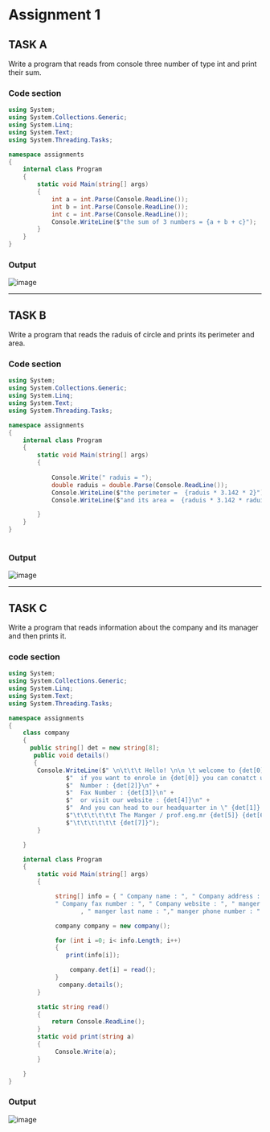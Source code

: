# Assignment 1

## TASK A

Write a program that reads from console three number of type int and print their sum.

### Code section

``` C#
using System;
using System.Collections.Generic;
using System.Linq;
using System.Text;
using System.Threading.Tasks;

namespace assignments
{
    internal class Program
    {
        static void Main(string[] args)
        {
            int a = int.Parse(Console.ReadLine());
            int b = int.Parse(Console.ReadLine());
            int c = int.Parse(Console.ReadLine());
            Console.WriteLine($"the sum of 3 numbers = {a + b + c}");
        }
    }
}


```
### Output

![image](https://user-images.githubusercontent.com/116801554/198266588-f880d8f7-7bbb-429a-8751-4fed37725781.png)

___________________________________________________________________________

## TASK B

Write a program that reads the raduis of circle and prints its perimeter and area.

### Code section
``` C#
using System;
using System.Collections.Generic;
using System.Linq;
using System.Text;
using System.Threading.Tasks;

namespace assignments
{
    internal class Program
    {
        static void Main(string[] args)
        {
         
            Console.Write(" raduis = ");
            double raduis = double.Parse(Console.ReadLine());
            Console.WriteLine($"the perimeter =  {raduis * 3.142 * 2}");
            Console.WriteLine($"and its area =  {raduis * 3.142 * raduis}");

        }
    }
}
 

```
 ### Output
 ![image](https://user-images.githubusercontent.com/116801554/198271198-30c26489-d6f0-486f-a81f-f1c8ccf07e25.png)
 ____________________________________________________________________________
 ## TASK C
 Write a program that reads information about the company and its manager and then prints it.


### code section
``` C#
using System;
using System.Collections.Generic;
using System.Linq;
using System.Text;
using System.Threading.Tasks;

namespace assignments
{
    class company
    {
      public string[] det = new string[8];
       public void details()
       {
        Console.WriteLine($" \n\t\t\t Hello! \n\n \t welcome to {det[0]} the biggest technology company in the middle east\n\n" +
                $"  if you want to enrole in {det[0]} you can conatct us via : \n\n" +
                $"  Number : {det[2]}\n" +
                $"  Fax Number : {det[3]}\n" +
                $"  or visit our website : {det[4]}\n" +
                $"  And you can head to our headquarter in \" {det[1]} \"\n\n " +
                $"\t\t\t\t\t\t The Manger / prof.eng.mr {det[5]} {det[6]} \n" +
                $"\t\t\t\t\t\t {det[7]}");
        }

    }

    internal class Program
    {
        static void Main(string[] args)
        {

             string[] info = { " Company name : ", " Company address : ", " Company phone number : ",
             " Company fax number : ", " Company website : ", " manger first name : "
                    , " manger last name : "," manger phone number : " };

             company company = new company();

             for (int i =0; i< info.Length; i++)
             {
                print(info[i]);

                 company.det[i] = read();
             }
              company.details();
        }

        static string read()
        {
            return Console.ReadLine();
        }
        static void print(string a)
        {
             Console.Write(a);
        }

    }
}

 ```
 
 ### Output
 ![image](https://user-images.githubusercontent.com/116801554/198300952-4b899f63-89a7-4a3d-b879-f2766df4e20f.png)

 
 
